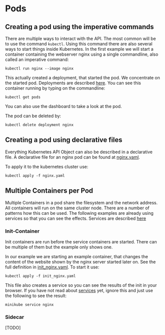 # Pods

## Creating a pod using the imperative commands

There are multiple ways to interact with the API. The most common will be to use the command `kubectl`. Using this command there are also several ways to start things inside Kubernetes. In the first example we will start a container containing the webserver nginx using a single commandline, also called an imperative command:

```
kubectl run nginx --image nginx
```

This actually created a deployment, that started the pod. We concentrate on the started pod. Deployments are described [here](../deployments/README.md). 
You can see this container running by typing on the commandline:

```
kubectl get pods
``` 

You can also use the dashboard to take a look at the pod.

The pod can be deleted by:

```
kubectl delete deployment nginx
```

## Creating a pod using declarative files

Everything Kubernetes API Object can also be described in a declarative file. A declarative file for an nginx pod can be found at [nginx.yaml](nginx.yaml).

To apply it to the kubernetes cluster use:

```
kubectl apply -f nginx.yaml
``` 

## Multiple Containers per Pod

Multiple Containers in a pod share the filesystem and the network address. All containers will run on the same cluster node. There are a number of patterns how this can be used. The following examples are already using services so that you can see the effects. Services are described [here](../services/README.md) 

### Init-Container

Init containers are run before the service containers are started. There can be multiple of them but the example only shows one. 

In our example we are starting an example container, that changes the content of the website shown by the nginx server started later on. See the full definition in [init_nginx.yaml](init_nginx.yaml). To start it use:

```
kubectl apply -f init_nginx.yaml
``` 

This file also creates a service so you can see the results of the init in your browser. If you have not read about [services](../services/README.md) yet, ignore this and just use the following to see the result:

```
minikube service nginx
``` 

### Sidecar

[TODO]
